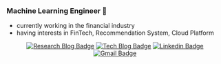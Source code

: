 ### Machine Learning Engineer 🌱
- currently working in the financial industry  
- having interests in FinTech, Recommendation System, Cloud Platform


<div align=center>

[![Research Blog Badge](http://img.shields.io/badge/-Research%20Blog-ff69b4?style=for-the-badge&logo=Bloglovin&link=https://greeksharifa.github.io/blog/categories/)](https://greeksharifa.github.io/blog/categories/)
[![Tech Blog Badge](http://img.shields.io/badge/-Tech%20Blog-green?style=for-the-badge&logo=Bloglovin&link=https://velog.io/@youyoung)](https://velog.io/@youyoung) 
[![Linkedin Badge](https://img.shields.io/badge/-LinkedIn-blue?style=for-the-badge&logo=Linkedin&logoColor=white&link=https://www.linkedin.com/in/youyoung-jang-99642020b/)](https://www.linkedin.com/in/youyoung-jang-99642020b/) 
[![Gmail Badge](https://img.shields.io/badge/-Gmail-d14836?style=for-the-badge&logo=Gmail&logoColor=white&link=mailto:pushkin522@gmail.com)](mailto:pushkin522@gmail.com)
  
</div>
